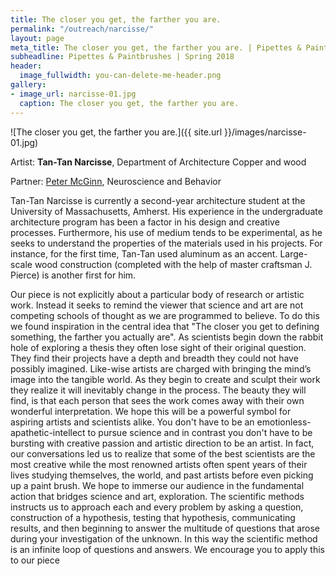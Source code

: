 ```yaml
---
title: The closer you get, the farther you are.
permalink: "/outreach/narcisse/"
layout: page
meta_title: The closer you get, the farther you are. | Pipettes & Paintbrushes
subheadline: Pipettes & Paintbrushes | Spring 2018
header:
  image_fullwidth: you-can-delete-me-header.png
gallery:
- image_url: narcisse-01.jpg
  caption: The closer you get, the farther you are.
---
```


![The closer you get, the farther you are.]({{ site.url }}/images/narcisse-01.jpg)

Artist: **Tan-Tan Narcisse**, Department of Architecture
Copper and wood

Partner: [Peter McGinn](http://thatslifesci.com/authors/pmcginn), Neuroscience and Behavior

Tan-Tan Narcisse is currently a second-year architecture student at the University of Massachusetts, Amherst. His experience in the undergraduate architecture program has been a factor in his design and creative processes. Furthermore, his use of medium tends to be experimental, as he seeks to understand the properties of the materials used in his projects. For instance, for the first time, Tan-Tan used aluminum as an accent. Large-scale wood construction (completed with the help of master craftsman J. Pierce) is another first for him.

Our piece is not explicitly about a particular body of research or artistic work. Instead it seeks to remind the viewer that science and art are not competing schools of thought as we are programmed to believe. To do this we found inspiration in the central  idea that "The closer you get to defining something, the farther you actually are". As scientists begin down the rabbit hole of exploring a thesis they often lose sight of their original question. They find their projects have a depth and breadth they could not have possibly imagined. Like-wise artists are charged with bringing the mind’s image into the tangible world. As they begin to create and sculpt their work they realize it will inevitably change in the process. The beauty they will find, is that each person that sees the work comes away with their own wonderful interpretation.
We hope this will be a powerful symbol for aspiring artists and scientists alike. You don't have to be an emotionless-apathetic-intellect to pursue science and in contrast you don't have to be bursting with creative passion and artistic direction to be an artist. In fact, our conversations led us to realize that some of the best scientists are the most creative while the most renowned artists often spent years of their lives studying themselves, the world, and past artists before even picking up a paint brush.
We hope to immerse our audience in the fundamental action that bridges science and art, exploration. The scientific methods instructs us to approach each and every problem by asking a question, construction of a hypothesis, testing that hypothesis, communicating results, and then beginning to answer the multitude of questions that arose during your investigation of the unknown. In this way the scientific method is an infinite loop of questions and answers. We encourage you to apply this to our piece

